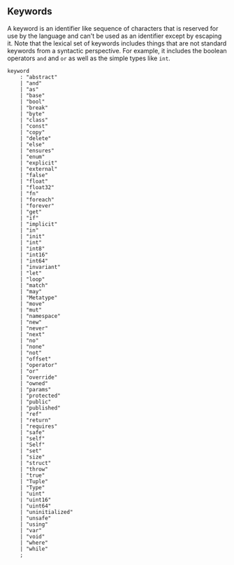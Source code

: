 ## Keywords

A keyword is an identifier like sequence of characters that is reserved for use by the language and can't be used as an identifier except by escaping it. Note that the lexical set of keywords includes things that are not standard keywords from a syntactic perspective. For example, it includes the boolean operators `and` and `or` as well as the simple types like `int`.

```grammar
keyword
    : "abstract"
    | "and"
    | "as"
    | "base"
    | "bool"
    | "break"
    | "byte"
    | "class"
    | "const"
    | "copy"
    | "delete"
    | "else"
    | "ensures"
    | "enum"
    | "explicit"
    | "external"
    | "false"
    | "float"
    | "float32"
    | "fn"
    | "foreach"
    | "forever"
    | "get"
    | "if"
    | "implicit"
    | "in"
    | "init"
    | "int"
    | "int8"
    | "int16"
    | "int64"
    | "invariant"
    | "let"
    | "loop"
    | "match"
    | "may"
    | "Metatype"
    | "move"
    | "mut"
    | "namespace"
    | "new"
    | "never"
    | "next"
    | "no"
    | "none"
    | "not"
    | "offset"
    | "operator"
    | "or"
    | "override"
    | "owned"
    | "params"
    | "protected"
    | "public"
    | "published"
    | "ref"
    | "return"
    | "requires"
    | "safe"
    | "self"
    | "Self"
    | "set"
    | "size"
    | "struct"
    | "throw"
    | "true"
    | "Tuple"
    | "Type"
    | "uint"
    | "uint16"
    | "uint64"
    | "uninitialized"
    | "unsafe"
    | "using"
    | "var"
    | "void"
    | "where"
    | "while"
    ;
```
